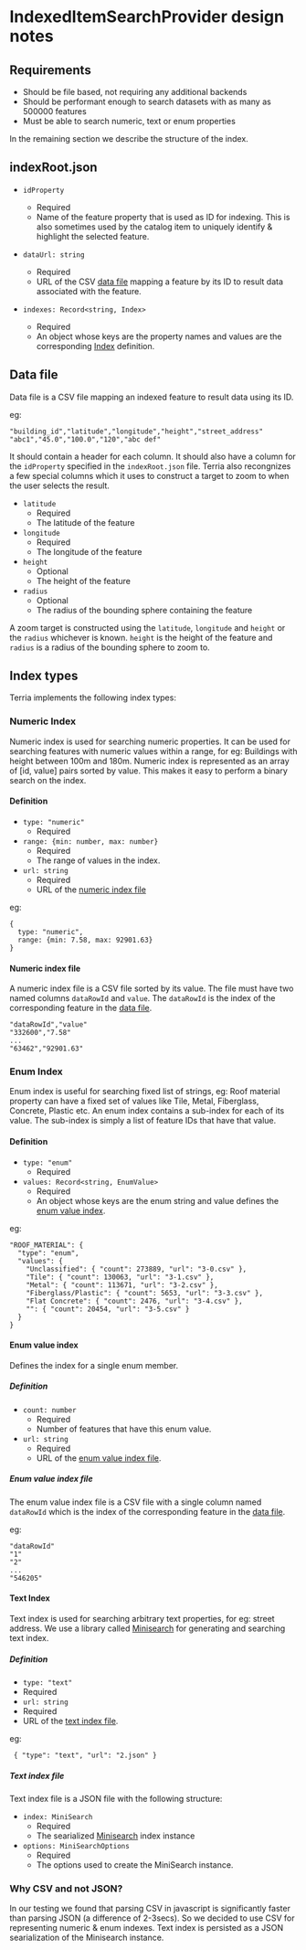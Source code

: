 # IndexedItemSearchProvider design notes

## Requirements

- Should be file based, not requiring any additional backends
- Should be performant enough to search datasets with as many as 500000 features
- Must be able to search numeric, text or enum properties 

In the remaining section we describe the structure of the index.

## indexRoot.json

- `idProperty`
  - Required
  - Name of the feature property that is used as ID for indexing. This is also
    sometimes used by the catalog item to uniquely identify & highlight the
    selected feature.
    
- `dataUrl: string`
  - Required
  - URL of the CSV [data file](#data-file) mapping a feature by its ID to result data associated
    with the feature.
    
- `indexes: Record<string, Index>`
  - Required
  - An object whose keys are the property names and values are the
    corresponding [Index](#index-types) definition.

## Data file

Data file is a CSV file mapping an indexed feature to result data using its ID. 

eg:
```
"building_id","latitude","longitude","height","street_address"
"abc1","45.0","100.0","120","abc def"
```

It should contain a header for each column. It should also have a column for the `idProperty` specified in the `indexRoot.json` file. Terria also recongnizes a few special columns which it uses to construct a target to zoom to when the user selects the result. 

 - `latitude`
   - Required 
   - The latitude of the feature
 - `longitude` 
   - Required
   - The longitude of the feature
 - `height`
   - Optional
   - The height of the feature
 - `radius`
   - Optional
   - The radius of the bounding sphere containing the feature
  
A zoom target is constructed using the `latitude`, `longitude` and `height` or the `radius` whichever is known. `height` is the height of the feature and `radius` is a radius of the bounding sphere to zoom to.

## Index types

Terria implements the following index types:

### Numeric Index

Numeric index is used for searching numeric properties. It can be used for searching features with numeric values within a range, for eg: Buildings with height between 100m and 180m. Numeric index is represented as an array of [id, value] pairs sorted by value. This makes it easy to perform a binary search on the index.

#### Definition

- `type: "numeric"`
  - Required
- `range: {min: number, max: number}`
  - Required
  - The range of values in the index.
- `url: string`
  - Required
  - URL of the [numeric index file](#numeric-index-file)

eg:
```
{
  type: "numeric",
  range: {min: 7.58, max: 92901.63}
}
```

#### Numeric index file

A numeric index file is a CSV file sorted by its value. The file must have two named columns `dataRowId` and `value`. The `dataRowId` is the index of the corresponding feature in the [data file](#data-file).


```
"dataRowId","value"
"332600","7.58"
...
"63462","92901.63"
```

### Enum Index

Enum index is useful for searching fixed list of strings, eg: Roof material property can have a fixed set of values like Tile, Metal, Fiberglass, Concrete, Plastic etc. An enum index contains a sub-index for each of its value. The sub-index is simply a list of feature IDs that have that value.

#### Definition

- `type: "enum"`
  - Required
- `values: Record<string, EnumValue>`
  - Required
  - An object whose keys are the enum string and value defines the [enum value index](#enum-value-index).
  
eg:

```
"ROOF_MATERIAL": {
  "type": "enum",
  "values": {
    "Unclassified": { "count": 273889, "url": "3-0.csv" },
    "Tile": { "count": 130063, "url": "3-1.csv" },
    "Metal": { "count": 113671, "url": "3-2.csv" },
    "Fiberglass/Plastic": { "count": 5653, "url": "3-3.csv" },
    "Flat Concrete": { "count": 2476, "url": "3-4.csv" },
    "": { "count": 20454, "url": "3-5.csv" }
  }
}
```

#### Enum value index 

Defines the index for a single enum member.

##### Definition

- `count: number`
  - Required
  - Number of features that have this enum value.
- `url: string`
  - Required
  - URL of the [enum value index file](#enum-value-index-file).
  
##### Enum value index file

The enum value index file is a CSV file with a single column named `dataRowId` which is the index of the corresponding feature in the [data file](#data-file).

eg:

```
"dataRowId"
"1"
"2"
...
"546205"
```

#### Text Index

Text index is used for searching arbitrary text properties, for eg: street address. We use a library called [Minisearch](https://github.com/lucaong/minisearch) for generating and searching text index.

##### Definition

- `type: "text"`
 - Required
- `url: string`
 - Required
 - URL of the [text index file](#text-index-file).
 
eg:

```
 { "type": "text", "url": "2.json" }
```

##### Text index file

Text index file is a JSON file with the following structure:

- `index: MiniSearch`
  - Required
  - The searialized [Minisearch](https://github.com/lucaong/minisearch) index instance
- `options: MiniSearchOptions`
  - Required
  - The options used to create the MiniSearch instance.

      
### Why CSV and not JSON?

In our testing we found that parsing CSV in javascript is significantly faster than parsing JSON (a difference of 2-3secs). So we decided to use CSV for representing numeric & enum indexes. Text index is persisted as a JSON searialization of the Minisearch instance.

